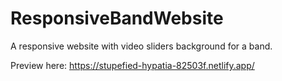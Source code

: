 # ResponsiveBandWebsite
A responsive website with video sliders background for a band. 

Preview here: 
https://stupefied-hypatia-82503f.netlify.app/
